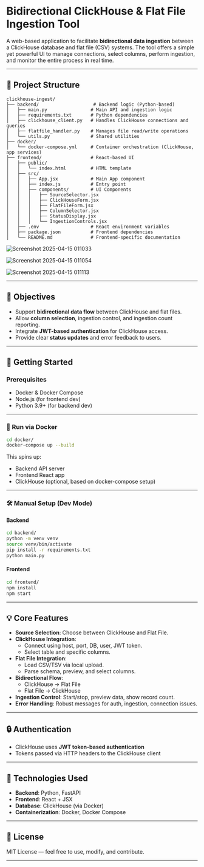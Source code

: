 # Bidirectional ClickHouse & Flat File Ingestion Tool

A web-based application to facilitate **bidirectional data ingestion** between a ClickHouse database and flat file (CSV) systems. The tool offers a simple yet powerful UI to manage connections, select columns, perform ingestion, and monitor the entire process in real time.

---

## 📁 Project Structure

```
clickhouse-ingest/
├── backend/                    # Backend logic (Python-based)
│   ├── main.py                # Main API and ingestion logic
│   ├── requirements.txt       # Python dependencies
│   ├── clickhouse_client.py   # Handles ClickHouse connections and queries
│   ├── flatfile_handler.py    # Manages file read/write operations
│   └── utils.py               # Shared utilities
├── docker/
│   └── docker-compose.yml     # Container orchestration (ClickHouse, app services)
├── frontend/                  # React-based UI
│   ├── public/
│   │   └── index.html         # HTML template
│   ├── src/
│   │   ├── App.jsx            # Main App component
│   │   ├── index.js           # Entry point
│   │   ├── components/        # UI Components
│   │   │   ├── SourceSelector.jsx
│   │   │   ├── ClickHouseForm.jsx
│   │   │   ├── FlatFileForm.jsx
│   │   │   ├── ColumnSelector.jsx
│   │   │   ├── StatusDisplay.jsx
│   │   │   └── IngestionControls.jsx
│   ├── .env                   # React environment variables
│   ├── package.json           # Frontend dependencies
│   └── README.md              # Frontend-specific documentation
```
![Screenshot 2025-04-15 011033](https://github.com/user-attachments/assets/657791e0-99ac-4f31-9363-da56426a5b37)

![Screenshot 2025-04-15 011054](https://github.com/user-attachments/assets/d4f24a4c-fac9-465c-9455-ddba4a33eb47)

![Screenshot 2025-04-15 011113](https://github.com/user-attachments/assets/894b6610-2c8a-4358-8ee6-c72a57e336da)


---

## 🎯 Objectives

- Support **bidirectional data flow** between ClickHouse and flat files.
- Allow **column selection**, ingestion control, and ingestion count reporting.
- Integrate **JWT-based authentication** for ClickHouse access.
- Provide clear **status updates** and error feedback to users.

---

## 🚀 Getting Started

### Prerequisites

- Docker & Docker Compose
- Node.js (for frontend dev)
- Python 3.9+ (for backend dev)

---

### 🐳 Run via Docker

```bash
cd docker/
docker-compose up --build
```

This spins up:
- Backend API server
- Frontend React app
- ClickHouse (optional, based on docker-compose setup)

---

### 🛠️ Manual Setup (Dev Mode)

#### Backend

```bash
cd backend/
python -m venv venv
source venv/bin/activate
pip install -r requirements.txt
python main.py
```

#### Frontend

```bash
cd frontend/
npm install
npm start
```

---

## 💡 Core Features

- **Source Selection**: Choose between ClickHouse and Flat File.
- **ClickHouse Integration**:
  - Connect using host, port, DB, user, JWT token.
  - Select table and specific columns.
- **Flat File Integration**:
  - Load CSV/TSV via local upload.
  - Parse schema, preview, and select columns.
- **Bidirectional Flow**:
  - ClickHouse → Flat File
  - Flat File → ClickHouse
- **Ingestion Control**: Start/stop, preview data, show record count.
- **Error Handling**: Robust messages for auth, ingestion, connection issues.

---




## 🔒 Authentication

- ClickHouse uses **JWT token-based authentication**
- Tokens passed via HTTP headers to the ClickHouse client

---



## 📎 Technologies Used

- **Backend**: Python, FastAPI
- **Frontend**: React + JSX
- **Database**: ClickHouse (via Docker)
- **Containerization**: Docker, Docker Compose

---

## 📃 License

MIT License — feel free to use, modify, and contribute.

---
